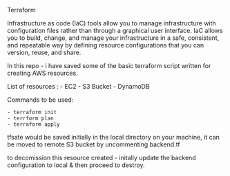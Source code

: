 Terraform 

Infrastructure as code (IaC) tools allow you to manage infrastructure with configuration files rather than through a graphical user interface. IaC allows you to build, change, and manage your infrastructure in a safe, consistent, and repeatable way by defining resource configurations that you can version, reuse, and share.

In this repo - i have saved some of the basic terraform script written for creating AWS resources.

List of resources :
        - EC2
        - S3 Bucket
        - DynamoDB 

Commands to be used:

    - terraform init
    - terrform plan
    - terraform apply
    
tfsate would be saved initially in the local directory on your machine, it can be moved to remote S3 bucket by uncommenting backend.tf

to decomission this resource created - initally update the backend configuration to local & then proceed to destroy.
